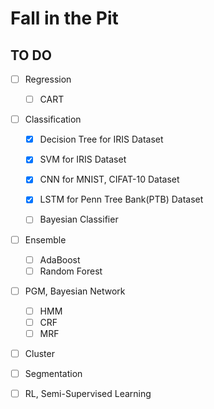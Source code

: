 # Fall in the Pit

## TO DO

- [ ] Regression
  - [ ] CART
- [ ] Classification
  - [x] Decision Tree for IRIS Dataset

  - [x] SVM for IRIS Dataset

  - [x] CNN for MNIST, CIFAT-10 Dataset

  - [x] LSTM for Penn Tree Bank(PTB) Dataset
  - [ ] Bayesian Classifier
- [ ] Ensemble
  - [ ] AdaBoost
  - [ ] Random Forest
- [ ] PGM, Bayesian Network
  - [ ] HMM
  - [ ] CRF
  - [ ] MRF
- [ ] Cluster
- [ ] Segmentation
- [ ] RL, Semi-Supervised Learning

